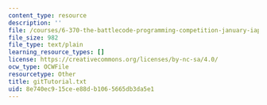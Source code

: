 ```yaml
---
content_type: resource
description: ''
file: /courses/6-370-the-battlecode-programming-competition-january-iap-2013/8e740ec915cee88db1065665db3da5e1_gitTutorial.txt
file_size: 982
file_type: text/plain
learning_resource_types: []
license: https://creativecommons.org/licenses/by-nc-sa/4.0/
ocw_type: OCWFile
resourcetype: Other
title: gitTutorial.txt
uid: 8e740ec9-15ce-e88d-b106-5665db3da5e1
---
```

